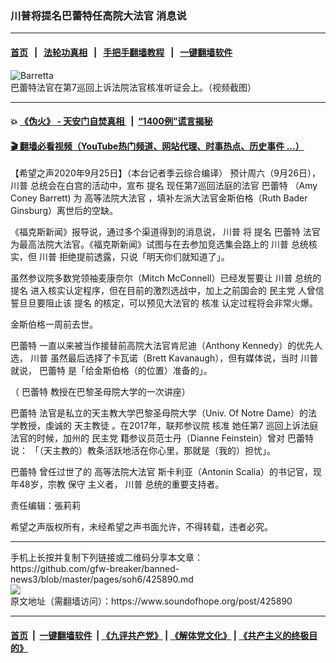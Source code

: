 ### 川普将提名巴蕾特任高院大法官 消息说
------------------------

#### [首页](https://github.com/gfw-breaker/banned-news3/blob/master/README.md) &nbsp;&nbsp;|&nbsp;&nbsp; [法轮功真相](https://github.com/begood0513/basic/blob/master/README.md)  &nbsp;&nbsp;|&nbsp;&nbsp; [手把手翻墙教程](https://github.com/gfw-breaker/guides/wiki)  &nbsp;&nbsp;|&nbsp;&nbsp; [一键翻墙软件](https://github.com/gfw-breaker/nogfw/blob/master/README.md)  



<div><img alt="Barretta" src="https://img.soundofhope.org/2020-09/barretta-1601077594643.jpg"/>
<br/><figcaption class="caption">
 巴蕾特法官在第7巡回上诉法院法官核准听证会上。（视频截图）
</figcaption></div><hr/>

#### 💥 [《伪火》 - 天安门自焚真相 ](http://158.247.195.190:10000/videos/blog/weihuo.html)&nbsp; |&nbsp; [“1400例”谎言揭秘  ](http://158.247.195.190:10000/videos/blog/jiexi1400.html)

#### [ 🎬  翻墙必看视频（YouTube热门频道、网站代理、时事热点、历史事件 ...）](https://github.com/gfw-breaker/links/blob/master/banned.md)

<div><div class="Content__Wrapper sc-1bvya0-0 grZQxZ">
 <p class="meta-top">
  <span class="meta">
   【希望之声2020年9月25日】（本台记者季云综合编译）
  </span>
  预计周六（9月26日），
  <ok href="/term/1041">
   川普
  </ok>
  总统会在白宫的活动中，宣布
  <ok href="/term/28570">
   提名
  </ok>
  现任第7巡回法庭的法官
  <ok href="/term/384442">
   巴蕾特
  </ok>
  （Amy Coney Barrett) 为
  <ok href="/term/384439">
   高等法院大法官
  </ok>
  ，填补左派大法官金斯伯格（Ruth Bader Ginsburg）离世后的空缺。
 </p>
 <p>
  《福克斯新闻》报导说，通过多个渠道得到的消息说，
  <ok href="/term/1041">
   川普
  </ok>
  将
  <ok href="/term/28570">
   提名
  </ok>
  <ok href="/term/384442">
   巴蕾特
  </ok>
  法官为最高法院大法官。《福克斯新闻》试图与在去参加竞选集会路上的
  <ok href="/term/1041">
   川普
  </ok>
  总统核实，但
  <ok href="/term/1041">
   川普
  </ok>
  拒绝提前透露，只说「明天你们就知道了」。
 </p>
 <div class="AD_Embed__Wrap-sc-1xslmin-0 igMuqX module desktop">
  <div>
  </div>
 </div>
 <p>
  虽然参议院多数党领袖麦康奈尔（Mitch McConnell）已经发誓要让
  <ok href="/term/1041">
   川普
  </ok>
  总统的
  <ok href="/term/28570">
   提名
  </ok>
  进入核实认定程序，但在目前的激烈选战中，加上之前国会的
  <ok href="/term/2718">
   民主党
  </ok>
  人曾信誓旦旦要阻止该
  <ok href="/term/28570">
   提名
  </ok>
  的核定，可以预见大法官的
  <ok href="/term/384448">
   核准
  </ok>
  认定过程将会非常火爆。
 </p>
 <p>
  金斯伯格一周前去世。
 </p>
 <p>
  <ok href="/term/384442">
   巴蕾特
  </ok>
  一直以来被当作接替前高院大法官肯尼迪（Anthony Kennedy）的优先人选，
  <ok href="/term/1041">
   川普
  </ok>
  虽然最后选择了卡瓦诺（Brett Kavanaugh），但有媒体说，当时
  <ok href="/term/1041">
   川普
  </ok>
  就说，
  <ok href="/term/384442">
   巴蕾特
  </ok>
  是「给金斯伯格（的位置）准备的」。
 </p>
 <p>
 </p>
 <div class="soh-embed">
  <div class="soh-embed-inner">
   <div class="iframely-embed">
    <div class="iframely-responsive">
    </div>
   </div>
  </div>
 </div>
 <p>
  （
  <ok href="/term/384442">
   巴蕾特
  </ok>
  教授在巴黎圣母院大学的一次讲座）
 </p>
 <p>
  <ok href="/term/384442">
   巴蕾特
  </ok>
  法官是私立的天主教大学巴黎圣母院大学（Univ. Of Notre Dame）的法学教授，虔诚的
  <ok href="/term/60699">
   天主教徒
  </ok>
  。在2017年，联邦参议院
  <ok href="/term/384448">
   核准
  </ok>
  她任第7
  <ok href="/term/384445">
   巡回上诉法庭
  </ok>
  法官的时候，加州的
  <ok href="/term/2718">
   民主党
  </ok>
  籍参议员范士丹（Dianne Feinstein）曾对
  <ok href="/term/384442">
   巴蕾特
  </ok>
  说： 「（天主教的）教条活跃地活在你心里，那就是（我的）担忧」。
 </p>
 <p>
  <ok href="/term/384442">
   巴蕾特
  </ok>
  曾任过世了的
  <ok href="/term/384439">
   高等法院大法官
  </ok>
  斯卡利亚（Antonin Scalia）的书记官，现年48岁，宗教
  <ok href="/term/9869">
   保守
  </ok>
  主义者，
  <ok href="/term/1041">
   川普
  </ok>
  总统的重要支持者。
 </p>
 <p class="meta-btm">
  责任编辑：張莉莉
 </p>
 <p class="meta-btm">
  希望之声版权所有，未经希望之声书面允许，不得转载，违者必究。
 </p>
</div>
</div>
<hr/>
手机上长按并复制下列链接或二维码分享本文章：<br/>
https://github.com/gfw-breaker/banned-news3/blob/master/pages/soh6/425890.md <br/>
<a href='https://github.com/gfw-breaker/banned-news3/blob/master/pages/soh6/425890.md'><img src='https://github.com/gfw-breaker/banned-news3/blob/master/pages/soh6/425890.md.png'/></a> <br/>
原文地址（需翻墙访问）：https://www.soundofhope.org/post/425890


------------------------
#### [首页](https://github.com/gfw-breaker/banned-news3/blob/master/README.md) &nbsp;|&nbsp; [一键翻墙软件](https://github.com/gfw-breaker/nogfw/blob/master/README.md) &nbsp;| [《九评共产党》](https://github.com/gfw-breaker/9ping.md/blob/master/README.md#九评之一评共产党是什么) | [《解体党文化》](https://github.com/gfw-breaker/jtdwh.md/blob/master/README.md) | [《共产主义的终极目的》](https://github.com/gfw-breaker/gczydzjmd.md/blob/master/README.md)


<img src='http://gfw-breaker.win/banned-news3/pages/soh6/425890.md' width='0px' height='0px'/>